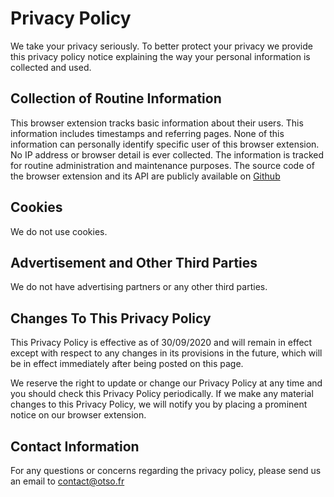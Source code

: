 # Privacy Policy

We take your privacy seriously. To better protect your privacy we provide this privacy policy notice explaining the way your personal information is collected and used.

## Collection of Routine Information

This browser extension tracks basic information about their users. This information includes timestamps and referring pages. None of this information can personally identify specific user of this browser extension. No IP address or browser detail is ever collected. The information is tracked for routine administration and maintenance purposes. The source code of the browser extension and its API are publicly available on [Github](https://github.com/orgs/amazon-alternatives/dashboard)

## Cookies

We do not use cookies.

## Advertisement and Other Third Parties

We do not have advertising partners or any other third parties.

## Changes To This Privacy Policy

This Privacy Policy is effective as of 30/09/2020 and will remain in effect except with respect to any changes in its provisions in the future, which will be in effect immediately after being posted on this page.

We reserve the right to update or change our Privacy Policy at any time and you should check this Privacy Policy periodically. If we make any material changes to this Privacy Policy, we will notify you by placing a prominent notice on our browser extension.

## Contact Information

For any questions or concerns regarding the privacy policy, please send us an email to contact@otso.fr
